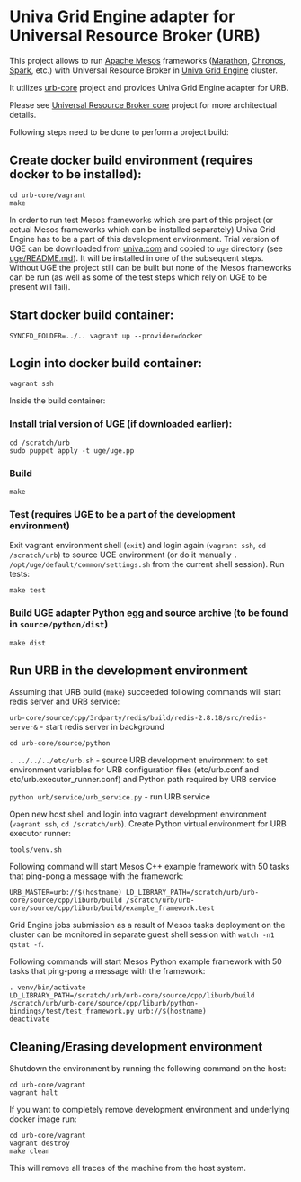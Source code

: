 # Univa Grid Engine adapter for Universal Resource Broker (URB)

This project allows to run [Apache Mesos](http://mesos.apache.org) frameworks ([Marathon](https://mesosphere.github.io/marathon), [Chronos](https://mesos.github.io/chronos), [Spark](https://spark.apache.org), etc.) with Universal Resource Broker in [Univa Grid Engine](http://www.univa.com) cluster.

It utilizes [urb-core](https://github.com/UnivaCorporation/urb-core) project and provides Univa Grid Engine adapter for URB.

Please see [Universal Resource Broker core](https://github.com/UnivaCorporation/urb-core) project for more architectual details.


Following steps need to be done to perform a project build:

## Create docker build environment (requires docker to be installed):

```
cd urb-core/vagrant
make
```

In order to run test Mesos frameworks which are part of this project (or actual Mesos frameworks which can be installed separately) Univa Grid Engine has to be a part of this development environment. Trial version of UGE can be downloaded from [univa.com](univa.com) and copied to `uge` directory (see [uge/README.md](uge/README.md)). It will be installed in one of the subsequent steps. Without UGE the project still can be built but none of the Mesos frameworks can be run (as well as some of the test steps which rely on UGE to be present will fail).

## Start docker build container:

```
SYNCED_FOLDER=../.. vagrant up --provider=docker
```

## Login into docker build container:

```
vagrant ssh
```

Inside the build container:

### Install trial version of UGE (if downloaded earlier):

```
cd /scratch/urb
sudo puppet apply -t uge/uge.pp
```

### Build

```
make
```

### Test (requires UGE to be a part of the development environment)

Exit vagrant environment shell (`exit`) and login again (`vagrant ssh`, `cd /scratch/urb`) to source UGE environment (or do it manually `. /opt/uge/default/common/settings.sh` from the current shell session). Run tests:

```
make test
```

### Build UGE adapter Python egg and source archive (to be found in `source/python/dist`)

```
make dist
```

## Run URB in the development environment

Assuming that URB build (`make`) succeeded following commands will start redis server and URB service:

`urb-core/source/cpp/3rdparty/redis/build/redis-2.8.18/src/redis-server&` - start redis server in background

`cd urb-core/source/python`

`. ../../../etc/urb.sh` - source URB development environment to set environment variables for URB configuration files (etc/urb.conf and etc/urb.executor_runner.conf) and Python path required by URB service

`python urb/service/urb_service.py` - run URB service

Open new host shell and login into vagrant development environment (`vagrant ssh`, `cd /scratch/urb`). Create Python virtual environment for URB executor runner:

`tools/venv.sh`

Following command will start Mesos C++ example framework with 50 tasks that ping-pong a message with the framework:

`URB_MASTER=urb://$(hostname) LD_LIBRARY_PATH=/scratch/urb/urb-core/source/cpp/liburb/build /scratch/urb/urb-core/source/cpp/liburb/build/example_framework.test`

Grid Engine jobs submission as a result of Mesos tasks deployment on the cluster can be monitored in separate guest shell session with `watch -n1 qstat -f`.

Following commands will start Mesos Python example framework with 50 tasks that ping-pong a message with the framework:

```
. venv/bin/activate
LD_LIBRARY_PATH=/scratch/urb/urb-core/source/cpp/liburb/build /scratch/urb/urb-core/source/cpp/liburb/python-bindings/test/test_framework.py urb://$(hostname)
deactivate
```

## Cleaning/Erasing development environment

Shutdown the environment by running the following command on the host:

```
cd urb-core/vagrant
vagrant halt
```

If you want to completely remove development environment and underlying docker image run:

```
cd urb-core/vagrant
vagrant destroy
make clean
```

This will remove all traces of the machine from the host system.
